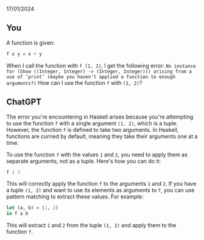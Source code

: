 17/01/2024
## You

A function is given:
```haskell
f x y = x + y
```
When I call the function with `f (1, 2)`, I get the following error: `No instance for (Show ((Integer, Integer) -> (Integer, Integer))) arising from a use of ‘print’ (maybe you haven't applied a function to enough arguments?)`
How can I use the function `f` with `(1, 2)`?

## ChatGPT

The error you're encountering in Haskell arises because you're attempting to use the function `f` with a single argument `(1, 2)`, which is a tuple. However, the function `f` is defined to take two arguments. In Haskell, functions are curried by default, meaning they take their arguments one at a time. 

To use the function `f` with the values `1` and `2`, you need to apply them as separate arguments, not as a tuple. Here's how you can do it:

```haskell
f 1 2
```

This will correctly apply the function `f` to the arguments `1` and `2`. If you have a tuple `(1, 2)` and want to use its elements as arguments to `f`, you can use pattern matching to extract these values. For example:

```haskell
let (a, b) = (1, 2)
in f a b
```

This will extract `1` and `2` from the tuple `(1, 2)` and apply them to the function `f`.